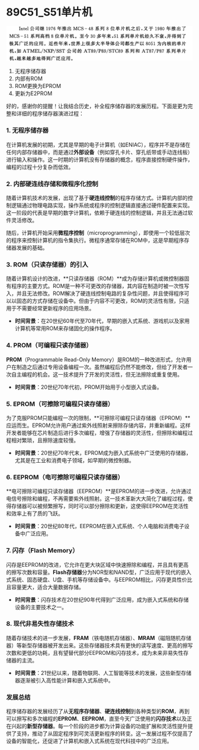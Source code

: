 <!--
 * @Author: Ashington ashington258@proton.me
 * @Date: 2024-09-09 11:19:48
 * @LastEditors: Ashington ashington258@proton.me
 * @LastEditTime: 2024-09-09 15:08:41
 * @FilePath: \MCU_principle_and_interface_technology\1章节_微机基础知识\5-89C51_S51单片机.md
 * @Description: 请填写简介
 * 联系方式:921488837@qq.com
 * Copyright (c) 2024 by ${git_name_email}, All Rights Reserved. 
-->

# 89C51_S51单片机

![alt text](image-28.png)

1. 无程序储存器
2. 内部有ROM
3. ROM更换为EPROM
4. 更新为E2PROM

好的，感谢你的提醒！让我结合历史，补全程序储存器的发展历程。下面是更为完整和详细的程序储存器演进过程：

### 1. **无程序储存器**
在计算机发展的初期，尤其是早期的电子计算机（如ENIAC），程序并不是存储在任何内部存储器中，而是通过**外部设备**（例如穿孔卡片、穿孔纸带或手动连线板）进行输入和操作。这一时期的计算机没有存储器的概念，程序直接控制硬件操作，编程的过程十分复杂而低效。

### 2. **内部硬连线存储和微程序化控制**
随着计算机技术的发展，出现了基于**硬连线控制**的程序存储方式。计算机内部的控制逻辑通过物理电路实现，操作系统或程序的控制逻辑直接通过硬件配置来实现。这一阶段的代表是早期的数字计算机，依赖于硬连线的控制逻辑，并且无法通过软件灵活修改。

随后，计算机开始采用**微程序控制**（microprogramming），即使用一个较低层次的程序来控制计算机的指令集执行。微程序通常存储在ROM中，这是早期程序存储器发展的基础。

### 3. **ROM（只读存储器）的引入**
随着计算机设计的改进，**只读存储器（ROM）**成为存储计算机或微控制器固有程序的主要方式。ROM是一种不可更改的存储器，其内容在制造时被一次性写入，并且无法修改。ROM解决了硬连线控制电路的复杂性问题，并且使得程序可以以固态的方式存储在设备中。但由于内容不可更改，ROM的灵活性有限，只适用于不需要经常更新程序的应用场景。

- **时间背景**：在20世纪60年代至70年代，早期的嵌入式系统、游戏机以及家用计算机等常用ROM来存储固化的操作程序。

### 4. **PROM（可编程只读存储器）**
**PROM**（Programmable Read-Only Memory）是ROM的一种改进形式，允许用户在制造之后通过专用设备编程一次。虽然编程后仍然不能修改，但给了开发者一次自主编程的机会。这一技术提升了开发的灵活性，但无法擦除或重复使用。

- **时间背景**：20世纪70年代初，PROM开始用于小型嵌入式设备。

### 5. **EPROM（可擦除可编程只读存储器）**
为了克服PROM只能编程一次的限制，**可擦除可编程只读存储器（EPROM）**应运而生。EPROM允许用户通过紫外线照射来擦除存储内容，并重新编程。这样开发者能够在芯片制造后进行多次编程，增强了存储器的灵活性，但擦除和编程过程相对繁琐，且擦除速度较慢。

- **时间背景**：20世纪70年代末，EPROM成为嵌入式系统中广泛使用的存储器，尤其是在工业和消费电子领域，如早期的微控制器。

### 6. **EEPROM（电可擦除可编程只读存储器）**
**电可擦除可编程只读存储器（EEPROM）**是EPROM的进一步改进，允许通过电信号擦除和编程，不再需要紫外线照射。这一技术革新大大简化了编程过程，使得存储器可以被频繁擦写，同时可以部分擦除和更新，这使得EEPROM在灵活性和效率上有了质的飞跃。

- **时间背景**：20世纪80年代，EEPROM在嵌入式系统、个人电脑和消费电子设备中广泛应用。

### 7. **闪存（Flash Memory）**
闪存是EEPROM的改进，它允许在更大块区域中快速擦除和编程，并且具有更高的擦写次数和容量。**Flash存储器**分为NOR型和NAND型，广泛应用于现代的嵌入式系统、固态硬盘、U盘、手机等存储设备中。与EEPROM相比，闪存更具性价比且容量更大，适合大量数据存储。

- **时间背景**：闪存技术在20世纪90年代得到广泛应用，成为嵌入式系统和存储设备的主要技术之一。

### 8. **现代非易失性存储技术**
随着存储技术的进一步发展，**FRAM**（铁电随机存储器）、**MRAM**（磁阻随机存储器）等新型存储器被开发出来。这些存储器技术具有更快的读写速度、更高的擦写次数和更低的功耗，且有望替代部分EEPROM和闪存技术，成为未来非易失性存储器的主流。

- **时间背景**：21世纪以来，随着物联网、人工智能等技术的发展，这些新型存储器逐渐被引入高性能计算和嵌入式系统中。

### 发展总结
程序储存器的发展经历了从**无程序存储器**、**硬连线控制**到各种类型的**ROM**，再到可以擦写和多次编程的**EPROM**、**EEPROM**，直至今天广泛使用的**闪存技术**以及正在兴起的**新型存储器**。每一个阶段的进步都为计算设备的功能扩展和灵活性提升提供了支持，推动了从固定程序到可灵活更新程序的转变。这一发展过程不仅提高了设备的智能化，还促进了计算机和嵌入式系统在现代科技中的广泛应用。